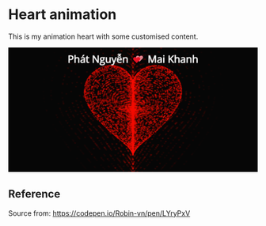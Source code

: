 # Heart animation

This is my animation heart with some customised content.

![Screenshot](./screenshot.png)

## Reference

Source from: https://codepen.io/Robin-vn/pen/LYryPxV